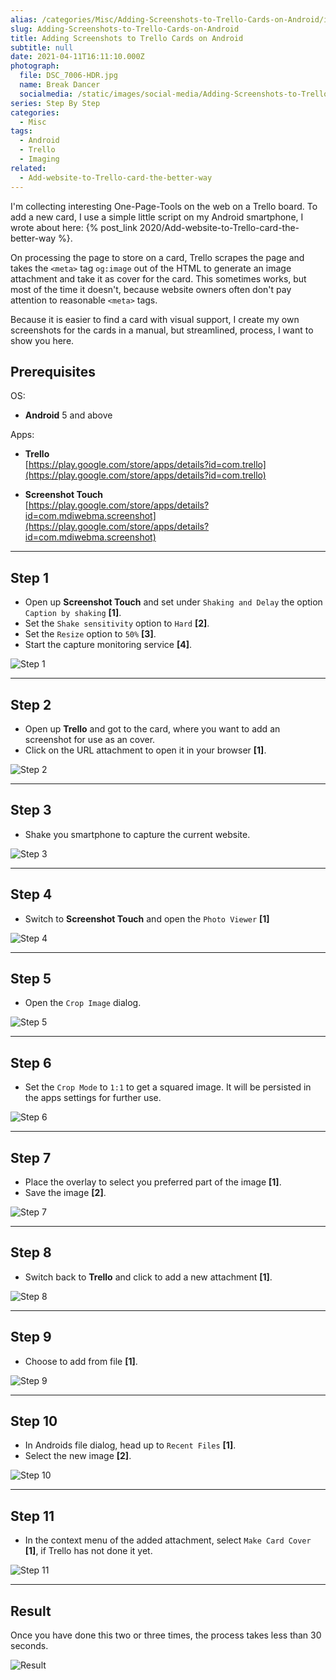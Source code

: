 ```yaml
---
alias: /categories/Misc/Adding-Screenshots-to-Trello-Cards-on-Android/index.html
slug: Adding-Screenshots-to-Trello-Cards-on-Android
title: Adding Screenshots to Trello Cards on Android
subtitle: null
date: 2021-04-11T16:11:10.000Z
photograph:
  file: DSC_7006-HDR.jpg
  name: Break Dancer
  socialmedia: /static/images/social-media/Adding-Screenshots-to-Trello-Cards-on-Android.png
series: Step By Step
categories:
  - Misc
tags:
  - Android
  - Trello
  - Imaging
related:
  - Add-website-to-Trello-card-the-better-way
---
```

I'm collecting interesting One-Page-Tools on the web on a Trello board. To add a new card, I use a simple little script on my Android smartphone, I wrote about here: {% post_link 2020/Add-website-to-Trello-card-the-better-way %}.

On processing the page to store on a card, Trello scrapes the page and takes the ``<meta>`` tag ``og:image`` out of the HTML to generate an image attachment and take it as cover for the card. This sometimes works, but most of the time it doesn't, because website owners often don't pay attention to reasonable ``<meta>`` tags.

Because it is easier to find a card with visual support, I create my own screenshots for the cards in a manual, but streamlined, process, I want to show you here.

<!-- more -->

## Prerequisites

OS:
* **Android** 5 and above 

Apps:
  * **Trello**  
  [https://play.google.com/store/apps/details?id=com.trello](https://play.google.com/store/apps/details?id=com.trello)  

  * **Screenshot Touch**  
  [https://play.google.com/store/apps/details?id=com.mdiwebma.screenshot](https://play.google.com/store/apps/details?id=com.mdiwebma.screenshot)

---

## Step 1
- Open up **Screenshot Touch** and set under ``Shaking and Delay`` the option ``Caption by shaking`` **[1]**.
- Set the ``Shake sensitivity`` option to ``Hard`` **[2]**.
- Set the ``Resize`` option to ``50%`` **[3]**.
- Start the capture monitoring service **[4]**.  

![Step 1](Adding-Screenshots-to-Trello-Cards-on-Android/step-01.png)

---

## Step 2
- Open up **Trello** and got to the card, where you want to add an screenshot for use as an cover.
- Click on the URL attachment to open it in your browser **[1]**.

![Step 2](Adding-Screenshots-to-Trello-Cards-on-Android/step-02.png)

---

## Step 3
- Shake you smartphone to capture the current website.

![Step 3](Adding-Screenshots-to-Trello-Cards-on-Android/step-03.png)

---

## Step 4
- Switch to **Screenshot Touch** and open the ``Photo Viewer`` **[1]**

![Step 4](Adding-Screenshots-to-Trello-Cards-on-Android/step-04.png)

---

## Step 5
- Open the ``Crop Image`` dialog.

![Step 5](Adding-Screenshots-to-Trello-Cards-on-Android/step-05.png)

---

## Step 6
- Set the ``Crop Mode`` to ``1:1`` to get a squared image. It will be persisted in the apps settings for further use.

![Step 6](Adding-Screenshots-to-Trello-Cards-on-Android/step-06.png)

---

## Step 7
- Place the overlay to select you preferred part of the image **[1]**.
- Save the image **[2]**.

![Step 7](Adding-Screenshots-to-Trello-Cards-on-Android/step-07.png)

---

## Step 8
- Switch back to **Trello** and click to add a new attachment **[1]**.

![Step 8](Adding-Screenshots-to-Trello-Cards-on-Android/step-08.png)

---

## Step 9
- Choose to add from file **[1]**.

![Step 9](Adding-Screenshots-to-Trello-Cards-on-Android/step-09.png)

---

## Step 10
- In Androids file dialog, head up to ``Recent Files`` **[1]**.
- Select the new image **[2]**.

![Step 10](Adding-Screenshots-to-Trello-Cards-on-Android/step-10.png)

---

## Step 11
- In the context menu of the added attachment, select ``Make Card Cover`` **[1]**, if Trello has not done it yet.

![Step 11](Adding-Screenshots-to-Trello-Cards-on-Android/step-11.png)

---

## Result
Once you have done this two or three times, the process takes less than 30 seconds.

![Result](Adding-Screenshots-to-Trello-Cards-on-Android/result.png)